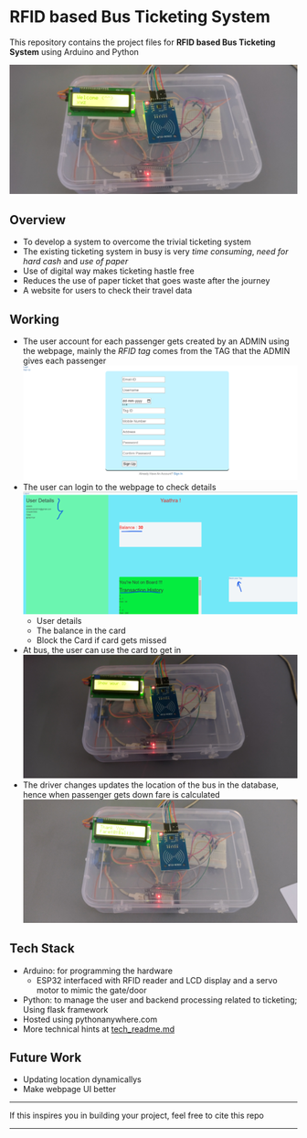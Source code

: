 # RFID based Bus Ticketing System

This repository contains the project files for 
**RFID based Bus Ticketing System** using Arduino and Python

![Setup-of-project](/assets/setup.jpg)

## Overview
- To develop a system to overcome the trivial ticketing system
- The existing ticketing system in busy is very *time consuming*, *need for hard cash* and *use of paper*
- Use of digital way makes ticketing hastle free
- Reduces the use of paper ticket that goes waste after the journey
- A website for users to check their travel data

## Working
- The user account for each passenger gets created by an ADMIN using the webpage, mainly the *RFID tag* comes from the TAG that the ADMIN gives each passenger
![sign-up page](/assets/webpage_signup.png)
- The user can login to the webpage to check details
![user-dashboard](/assets/webpage_user.png)
    - User details
    - The balance in the card
    - Block the Card if card gets missed
- At bus, the user can use the card to get in
![boarding-bus](/assets/show_id.jpg)
- The driver changes updates the location of the bus in the database, hence when passenger gets down fare is calculated
![deboarding-bus](/assets/thank_you.jpg)

## Tech Stack
- Arduino: for programming the hardware
    - ESP32 interfaced with RFID reader and LCD display and a servo motor to mimic the gate/door
- Python: to manage the user and backend processing related to ticketing; Using flask framework
- Hosted using pythonanywhere.com
- More technical hints at [tech_readme.md](tech_readme.md)

## Future Work
- Updating location dynamicallys
- Make webpage UI better

---

If this inspires you in building your project, feel free to cite this repo

---